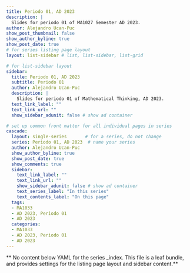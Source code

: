 ```yaml
---
title: Periodo 01, AD 2023
description: |
  Slides for periodo 01 of MA1027 Semester AD 2023.
author: Alejandro Ucan-Puc
show_post_thumbnail: false
show_author_byline: true
show_post_date: true
# for series listing page layout
layout: list-sidebar # list, list-sidebar, list-grid

# for list-sidebar layout
sidebar: 
  title: Periodo 01, AD 2023
  subtitle: Periodo 01
  author: Alejandro Ucan-Puc
  description: |
    Slides for periodo 01 of Mathematical Thinking, AD 2023.
  text_link_label: ""
  text_link_url: ""
  show_sidebar_adunit: false # show ad container

# set up common front matter for all individual pages in series
cascade:
  layout: single-series       # for a series, do not change
  series: Periodo 01, AD 2023  # name your series
  author: Alejandro Ucan-Puc
  show_author_byline: true
  show_post_date: true
  show_comments: true
  sidebar:
    text_link_label: ""
    text_link_url: ""
    show_sidebar_adunit: false # show ad container
    text_series_label: "In this series" 
    text_contents_label: "On this page" 
  tags:
  - MA1033
  - AD 2023, Periodo 01
  - AD 2023
  categories:
  - MA1033
  - AD 2023, Periodo 01
  - AD 2023
---
```


** No content below YAML for the series _index. This file is a leaf bundle, and provides settings for the listing page layout and sidebar content.**